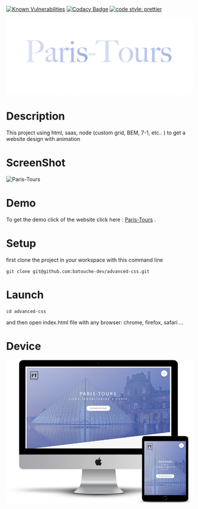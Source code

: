 [![Known Vulnerabilities](https://snyk.io/test/github/batouche-dev/advanced-css/badge.svg?targetFile=package.json)](https://snyk.io/test/github/batouche-dev/advanced-css?targetFile=package.json)
[![Codacy Badge](https://api.codacy.com/project/badge/Grade/73c7e30e60754f86bf979d0bd4f56935)](https://www.codacy.com/manual/batouche-dev/advanced-css?utm_source=github.com&utm_medium=referral&utm_content=batouche-dev/advanced-css&utm_campaign=Badge_Grade)
[![code style: prettier](https://img.shields.io/badge/code_style-prettier-ff69b4.svg?style=flat-square)](https://github.com/prettier/prettier)

![Paris tours](./img/screen-shot.png)

# Description

This project using html, saas, node (custom grid, BEM, 7-1, etc.. ) to get a website design with animation

# ScreenShot

![Paris-Tours](./img/body-screen-shot.png)

# Demo

To get the demo click of the website click here : [Paris-Tours](https://batouche-dev.github.io/advanced-css/) .

# Setup

first clone the project in your workspace with this command line

```
git clone git@github.com:batouche-dev/advanced-css.git
```

# Launch

```
cd advanced-css
```

and then open index.html file with any browser: chrome, firefox, safari ...

# Device

![Paris-Tours](./img/device.png)